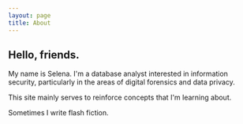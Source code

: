 ```yaml
---
layout: page
title: About
---
```


## Hello, friends.

My name is Selena. I'm a database analyst interested in information security, particularly in the areas of digital forensics and data privacy.

This site mainly serves to reinforce concepts that I'm learning about.

Sometimes I write flash fiction.
